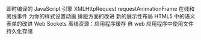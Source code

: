 即时编译的 JavaScript 引擎
XMLHttpRequest
requestAnimationFrame
在线和离线事件
为你的样式设置动画
排版方面的改进
新的展示性布局
HTML5 中的语义
表单的改进
Web Sockets
离线资源：应用程序缓存
自 web 应用程序中使用文件
持久化存储